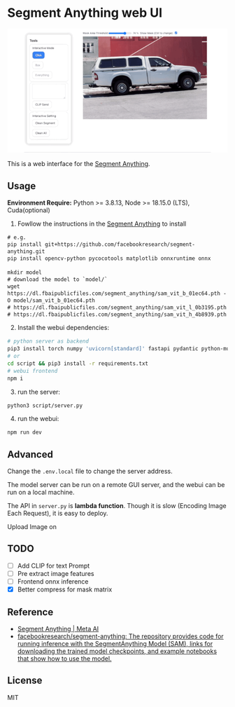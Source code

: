 # Segment Anything web UI

![demo](./assets/demo.gif)

This is a web interface for the [Segment Anything](https://github.com/facebookresearch/segment-anything).

## Usage

**Environment Require:**
Python >= 3.8.13, Node >= 18.15.0 (LTS), Cuda(optional)

1. Fowllow the instructions in the [Segment Anything](https://github.com/facebookresearch/segment-anything) to install

```shell
# e.g.
pip install git+https://github.com/facebookresearch/segment-anything.git
pip install opencv-python pycocotools matplotlib onnxruntime onnx

mkdir model
# download the model to `model/`
wget https://dl.fbaipublicfiles.com/segment_anything/sam_vit_b_01ec64.pth -O model/sam_vit_b_01ec64.pth
# https://dl.fbaipublicfiles.com/segment_anything/sam_vit_l_0b3195.pth
# https://dl.fbaipublicfiles.com/segment_anything/sam_vit_h_4b8939.pth
```

2. Install the webui dependencies:

```bash
# python server as backend
pip3 install torch numpy 'uvicorn[standard]' fastapi pydantic python-multipart Pillow 
# or 
cd script && pip3 install -r requirements.txt
# webui frontend
npm i
```

3. run the server:

```bash
python3 script/server.py
```

4. run the webui:

```bash
npm run dev
```

## Advanced

Change the `.env.local` file to change the server address.

The model server can be run on a remote GUI server, and the webui can be run on a local machine.

The API in `server.py` is **lambda function**. Though it is slow (Encoding Image Each Request), it is easy to deploy.

Upload Image on 

## TODO
- [ ] Add CLIP for text Prompt
- [ ] Pre extract image features
- [ ] Frontend onnx inference
- [x] Better compress for mask matrix

## Reference

- [Segment Anything | Meta AI](https://segment-anything.com/)
- [facebookresearch/segment-anything: The repository provides code for running inference with the SegmentAnything Model (SAM), links for downloading the trained model checkpoints, and example notebooks that show how to use the model.](https://github.com/facebookresearch/segment-anything)

## License
MIT
